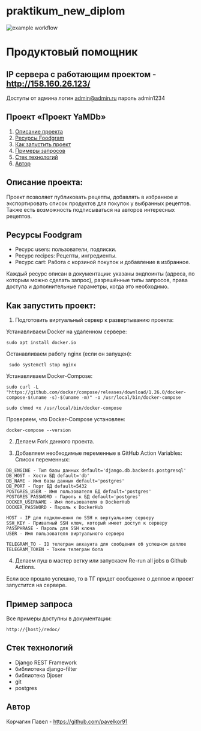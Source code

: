 # praktikum_new_diplom
![example workflow](https://github.com/pavelkor91/foodgram-project-react/actions/workflows/foodgram_workflow.yml/badge.svg)

# Продуктовый помощник

## IP сервера с работающим проектом - http://158.160.26.123/
Доступы от админа 
логин admin@admin.ru
пароль admin1234

## Проект «Проект YaMDb»
1. [Описание проекта](#описание-проекта)
2. [Ресурсы Foodgram](#ресурсы-foodgram)
3. [Как запустить проект](#как-запустить-проект)
4. [Примеры запросов](#пример-запроса)
5. [Стек технологий](#стек-технологий)
5. [Автор](#автор)

## Описание проекта:

Проект позволяет публиковать рецепты, добавлять в избранное и экспортировать список продуктов для покупок у выбранных рецептов. Также есть возможность подписываться на авторов интересных рецептов. 

## Ресурсы Foodgram

- Ресурс users: пользователи, подписки.
- Ресурс recipes: Рецепты, ингредиенты.
- Ресурс cart: Работа с корзиной покупок и добавление в избранное.

Каждый ресурс описан в документации: указаны эндпоинты (адреса, по которым можно сделать запрос), разрешённые типы запросов, права доступа и дополнительные параметры, когда это необходимо.

## Как запустить проект:

1. Подготовить виртуальный сервер к развертыванию проекта:

Устанавливаем Docker на удаленном сервере:

```
sudo apt install docker.io 
```

Останавливаем работу nginx (если он запущен):
```
 sudo systemctl stop nginx 
```

Устанавливаем Docker-Compose:
```
sudo curl -L "https://github.com/docker/compose/releases/download/1.26.0/docker-compose-$(uname -s)-$(uname -m)" -o /usr/local/bin/docker-compose
```
```
sudo chmod +x /usr/local/bin/docker-compose
```
Проверяем, что Docker-Compose установлен:
```
docker-compose --version
```

2. Делаем Fork данного проекта.

3. Добавляем необходимые переменные в GitHub Action Variables:
Список переменных:

```
DB_ENGINE - Тип базы данных default='django.db.backends.postgresql' 
DB_HOST - Хости БД default='db'
DB_NAME - Имя базы данных default='postgres'
DB_PORT - Порт БД default=5432
POSTGRES_USER - Имя пользователя БД default='postgres'
POSTGRES_PASSWORD - Пароль к БД default='postgres'
DOCKER_USERNAME - Имя пользователя в DockerHub
DOCKER_PASSWORD - Пароль к DockerHub

HOST - IP для подключения по SSH к виртуальному серверу
SSH_KEY - Приватный SSH ключ, который имеет доступ к серверу
PASSPHRASE - Пароль для SSH ключа
USER - Имя пользователя виртуального сервера

TELEGRAM_TO - ID телеграм аккаунта для сообщения об успешном деплое
TELEGRAM_TOKEN - Токен телеграм бота
```

4. Делаем пуш в мастер ветку или запускаем Re-run all jobs в Github Actions.

Если все прошло успешно, то в ТГ придет сообщение о деплое и проект запустится на сервере.

## Пример запроса

Все примеры доступны в документации:
```
http://{host}/redoc/
```
## Стек технологий
- Django REST Framework
- библиотека django-filter
- библиотека Djoser
- git
- postgres

## Автор
Корчагин Павел - https://github.com/pavelkor91